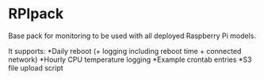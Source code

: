 RPIpack
====
Base pack for monitoring to be used with all deployed Raspberry Pi models.

It supports:
*Daily reboot (+ logging including reboot time + connected network)
*Hourly CPU temperature logging
*Example crontab entries
*S3 file upload script



